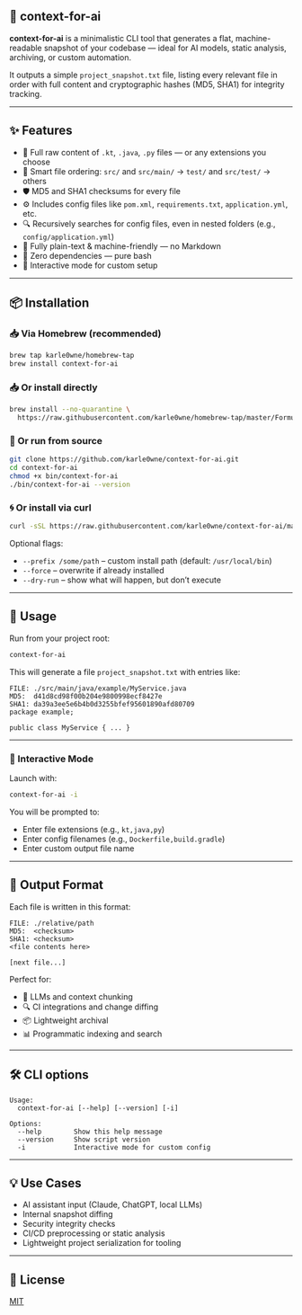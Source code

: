 ## 🧾 context-for-ai

**context-for-ai** is a minimalistic CLI tool that generates a flat, machine-readable snapshot of your codebase — ideal for AI models, static analysis, archiving, or custom automation.

It outputs a simple `project_snapshot.txt` file, listing every relevant file in order with full content and cryptographic hashes (MD5, SHA1) for integrity tracking.

---

## ✨ Features

- 📄 Full raw content of `.kt`, `.java`, `.py` files — or any extensions you choose
- 🧪 Smart file ordering: `src/` and `src/main/` → `test/` and `src/test/` → others
- 🛡 MD5 and SHA1 checksums for every file
- ⚙️ Includes config files like `pom.xml`, `requirements.txt`, `application.yml`, etc.
- 🔍 Recursively searches for config files, even in nested folders (e.g., `config/application.yml`)
- 🧠 Fully plain-text & machine-friendly — no Markdown
- 🧱 Zero dependencies — pure bash
- 🧰 Interactive mode for custom setup

---

## 📦 Installation

### 📥 Via Homebrew (recommended)

```bash
brew tap karle0wne/homebrew-tap
brew install context-for-ai
```

### 📥 Or install directly

```bash
brew install --no-quarantine \
  https://raw.githubusercontent.com/karle0wne/homebrew-tap/master/Formula/context-for-ai.rb
```

### 🧪 Or run from source

```bash
git clone https://github.com/karle0wne/context-for-ai.git
cd context-for-ai
chmod +x bin/context-for-ai
./bin/context-for-ai --version
```

### 🌀 Or install via curl

```bash
curl -sSL https://raw.githubusercontent.com/karle0wne/context-for-ai/master/install.sh | bash
```

Optional flags:
- `--prefix /some/path` – custom install path (default: `/usr/local/bin`)
- `--force` – overwrite if already installed
- `--dry-run` – show what will happen, but don’t execute

---

## 🚀 Usage

Run from your project root:

```bash
context-for-ai
```

This will generate a file `project_snapshot.txt` with entries like:

```
FILE: ./src/main/java/example/MyService.java
MD5:  d41d8cd98f00b204e9800998ecf8427e
SHA1: da39a3ee5e6b4b0d3255bfef95601890afd80709
package example;

public class MyService { ... }
```

---

### 🧰 Interactive Mode

Launch with:

```bash
context-for-ai -i
```

You will be prompted to:
- Enter file extensions (e.g., `kt,java,py`)
- Enter config filenames (e.g., `Dockerfile,build.gradle`)
- Enter custom output file name

---

## 📁 Output Format

Each file is written in this format:

```
FILE: ./relative/path
MD5:  <checksum>
SHA1: <checksum>
<file contents here>

[next file...]
```

Perfect for:
- 🤖 LLMs and context chunking
- 🔍 CI integrations and change diffing
- 📦 Lightweight archival
- 📊 Programmatic indexing and search

---

## 🛠 CLI options

```text
Usage:
  context-for-ai [--help] [--version] [-i]

Options:
  --help        Show this help message
  --version     Show script version
  -i            Interactive mode for custom config
```

---

## 💡 Use Cases

- AI assistant input (Claude, ChatGPT, local LLMs)
- Internal snapshot diffing
- Security integrity checks
- CI/CD preprocessing or static analysis
- Lightweight project serialization for tooling

---

## 📜 License

[MIT](LICENSE)
